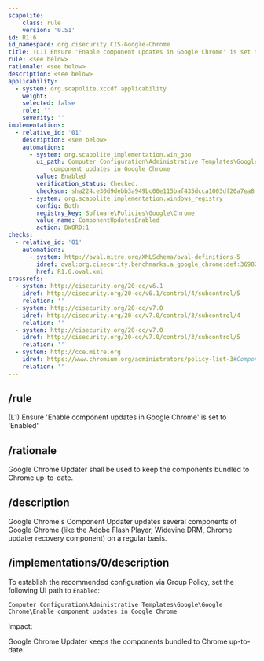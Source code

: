 ```yaml
---
scapolite:
    class: rule
    version: '0.51'
id: R1.6
id_namespace: org.cisecurity.CIS-Google-Chrome
title: (L1) Ensure 'Enable component updates in Google Chrome' is set to 'Enabled'
rule: <see below>
rationale: <see below>
description: <see below>
applicability:
  - system: org.scapolite.xccdf.applicability
    weight:
    selected: false
    role: ''
    severity: ''
implementations:
  - relative_id: '01'
    description: <see below>
    automations:
      - system: org.scapolite.implementation.win_gpo
        ui_path: Computer Configuration\Administrative Templates\Google\Google Chrome\Enable
            component updates in Google Chrome
        value: Enabled
        verification_status: Checked.
        checksum: sha224:e30d9debb3a949bc00e115baf435dcca1003df20a7ea8f49d2a29938
      - system: org.scapolite.implementation.windows_registry
        config: Both
        registry_key: Software\Policies\Google\Chrome
        value_name: ComponentUpdatesEnabled
        action: DWORD:1
checks:
  - relative_id: '01'
    automations:
      - system: http://oval.mitre.org/XMLSchema/oval-definitions-5
        idref: oval:org.cisecurity.benchmarks.a_google_chrome:def:36982300
        href: R1.6.oval.xml
crossrefs:
  - system: http://cisecurity.org/20-cc/v6.1
    idref: http://cisecurity.org/20-cc/v6.1/control/4/subcontrol/5
    relation: ''
  - system: http://cisecurity.org/20-cc/v7.0
    idref: http://cisecurity.org/20-cc/v7.0/control/3/subcontrol/4
    relation: ''
  - system: http://cisecurity.org/20-cc/v7.0
    idref: http://cisecurity.org/20-cc/v7.0/control/3/subcontrol/5
    relation: ''
  - system: http://cce.mitre.org
    idref: https://www.chromium.org/administrators/policy-list-3#ComponentUpdatesEnabled
    relation: ''
---
```



## /rule

(L1) Ensure 'Enable component updates in Google Chrome' is set to
'Enabled'

## /rationale

Google Chrome Updater shall be used to keep the components bundled to
Chrome up-to-date.

## /description

Google Chrome's Component Updater updates several components of Google
Chrome (like the Adobe Flash Player, Widevine DRM, Chrome updater
recovery component) on a regular basis.

## /implementations/0/description

To establish the recommended configuration via Group Policy, set the
following UI path to `Enabled`:

`Computer Configuration\Administrative Templates\Google\Google Chrome\Enable component updates in Google Chrome`

Impact:

Google Chrome Updater keeps the components bundled to Chrome up-to-date.
